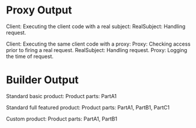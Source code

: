 # Proxy Output

Client: Executing the client code with a real subject:
RealSubject: Handling request.

Client: Executing the same client code with a proxy:
Proxy: Checking access prior to firing a real request.
RealSubject: Handling request.
Proxy: Logging the time of request.


# Builder Output

Standard basic product: 
Product parts: PartA1

Standard full featured product: 
Product parts: PartA1, PartB1, PartC1

Custom product: 
Product parts: PartA1, PartB1
